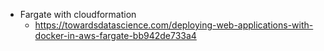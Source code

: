 - Fargate with cloudformation
    - https://towardsdatascience.com/deploying-web-applications-with-docker-in-aws-fargate-bb942de733a4